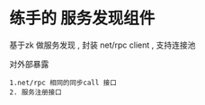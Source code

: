 # 练手的 服务发现组件 
基于zk 做服务发现 , 封装 net/rpc client , 支持连接池 

对外部暴露
```
1.net/rpc 相同的同步call 接口
2. 服务注册接口 

```
